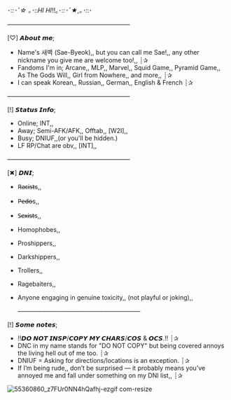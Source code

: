 ･:*:･ﾟ☆ ｡･:*:𝐻𝐼 𝐻𝐼!!｡･:*:･ﾟ★,｡･:*:･

————————————————————

[♡] 𝘼𝙗𝙤𝙪𝙩 𝙢𝙚;

- Name's 새벽 (Sae-Byeok),, but you can call me Sae!,, any other nickname you give me are welcome too!,, ┊✰ 
- Fandoms I'm in; Arcane,, MLP,, Marvel,, Squid Game,, Pyramid Game,, As The Gods Will,, Girl from Nowhere,, and more,, ┊✰
- I can speak  Korean,, Russian,, German,, English & French ┊✰
  
————————————————————

[!] 𝙎𝙩𝙖𝙩𝙪𝙨 𝙄𝙣𝙛𝙤;

- Online; INT,,
- Away; Semi-AFK/AFK,, Offtab,, [W2I],,
- Busy; DNIUF,,(or you'll be hidden.)
- LF RP/Chat are obv,, [INT],,
  
————————————————————

[✖] 𝘿𝙉𝙄;
                                                          
- R̶a̶c̶i̶s̶t̶s,,      
- P̶e̶d̶o̶s,,        
- S̶e̶x̶i̶s̶t̶s,,        
- Homophobes,,  
- Proshippers,,
- Darkshippers,,
- Trollers,,
- Ragebaiters,,
- Anyone engaging in genuine toxicity,, (not playful or joking),,

  ————————————————————

[!] 𝙎𝙤𝙢𝙚 𝙣𝙤𝙩𝙚𝙨;

- !!𝘿𝙊 𝙉𝙊𝙏 𝙄𝙉𝙎𝙋/𝘾𝙊𝙋𝙔 𝙈𝙔 𝘾𝙃𝘼𝙍𝙎/𝘾𝙊𝙎 & 𝙊𝘾𝙎.!! ┊✰
- DNC in my name stands for "DO NOT COPY" but being covered annoys the living hell out of me too. ┊✰
- DNIUF = Asking for directions/locations is an exception. ┊✰
- If I’m being rude,, don’t be surprised — it probably means you’ve annoyed me and fall under something on my DNI list,, ┊✰


  
![55360860_z7FUr0NN4hQafhj-ezgif com-resize](https://github.com/user-attachments/assets/056b5806-6991-42af-a8e2-02c45dd6067e)



